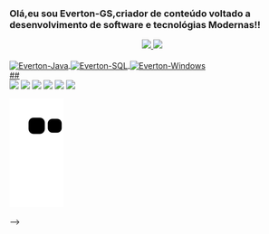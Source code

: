 ### Olá,eu sou Everton-GS,criador de conteúdo voltado a desenvolvimento de software  e tecnológias Modernas!!

<div align="center">
  <a href="https://github.com/Everton-GS">
  <img height="180em" src="https://github-readme-stats.vercel.app/api?username=Everton-GS&show_icons=true&theme=dracula&include_all_commits=true&count_private=true"/>
  <img height="180em" src="https://github-readme-stats.vercel.app/api/top-langs/?username=Everton-GS&layout=compact&langs_count=7&theme=dracula"/>
</div>
   <div style="display: inline_block"><br>
   <img align="center" alt="Everton-Java" height="30" width="40" src="https://cdn.jsdelivr.net/gh/devicons/devicon/icons/java/java-original-wordmark.svg"/>
   <img align="center" alt="Everton-SQL"  height="30" width="40" src="https://cdn.jsdelivr.net/gh/devicons/devicon/icons/mysql/mysql-original-wordmark.svg"/>
   <img align="center" alt="Everton-Windows" height"30" width="40" src="https://cdn.jsdelivr.net/gh/devicons/devicon/icons/windows8/windows8-original.svg" />  
  </div>
 ##
<div> 
  <a href="https://www.youtube.com/channel/UC_-uuuZbY0AAt9CViNzvc-Q" target="_blank"><img src="https://img.shields.io/badge/YouTube-FF0000?style=for-the-badge&logo=youtube&logoColor=white" target="_blank"></a>
  <a href="https://instagram.com/rafaballerini" target="_blank"><img src="https://img.shields.io/badge/-Instagram-%23E4405F?style=for-the-badge&logo=instagram&logoColor=white" target="_blank"></a>
 	<a href="https://www.twitch.tv/rafaballerinii" target="_blank"><img src="https://img.shields.io/badge/Twitch-9146FF?style=for-the-badge&logo=twitch&logoColor=white" target="_blank"></a>
 <a href="https://discord.gg/wagxzStdcR" target="_blank"><img src="https://img.shields.io/badge/Discord-7289DA?style=for-the-badge&logo=discord&logoColor=white" target="_blank"></a> 
  <a href = "mailto:contatorafaballerini@gmail.com"><img src="https://img.shields.io/badge/-Gmail-%23333?style=for-the-badge&logo=gmail&logoColor=white" target="_blank"></a>
  <a href="https://www.linkedin.com/in/rafaella-ballerini-45875016a" target="_blank"><img src="https://img.shields.io/badge/-LinkedIn-%230077B5?style=for-the-badge&logo=linkedin&logoColor=white" target="_blank"></a> 
 
  ![Snake animation](https://github.com/rafaballerini/rafaballerini/blob/output/github-contribution-grid-snake.svg)
 
</div>
-->
